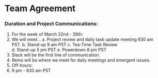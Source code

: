 # Team Agreement

### Duration and Project Communications:

1. For the week of March 22nd - 26th:
2. We will meet...
  a. Project review and daily task update meeting 830 am PST.
  b. Stand-up 9 am PST
  c. Tea-Time Task Review  
  d. Stand-up 5 pm PST
  e. Powerdown 8 pm PST
3. Slack will be the first line of communication.
4. Remo will be where we meet for daily meetings and emergent issues.  
5. Off-hours:
  1. 9 pm - 830 am PST
